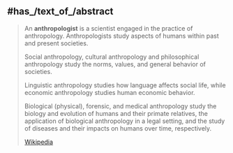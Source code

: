 

## #has_/text_of_/abstract 

> An **anthropologist** is a scientist engaged in the practice of anthropology. 
> Anthropologists study aspects of humans within past and present societies. 
> 
> Social anthropology, cultural anthropology and philosophical anthropology 
> study the norms, values, and general behavior of societies. 
> 
> Linguistic anthropology studies how language affects social life, 
> while economic anthropology studies human economic behavior. 
> 
> Biological (physical), forensic, and medical anthropology 
> study the biology and evolution of humans and their primate relatives, 
> the application of biological anthropology in a legal setting, 
> and the study of diseases and their impacts on humans over time, respectively.
>
> [Wikipedia](https://en.wikipedia.org/wiki/Anthropologist) 

